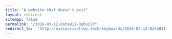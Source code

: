 ```yaml
---
title: "A website that doesn't exit"
layout: redirect
sitemap: false
permalink: "/2016-03-12-Data911-Rebuild"
redirect_to:  "http://missourivalley.tech/keyboards/2016-03-12-Data911-Rebuild"
---
```

